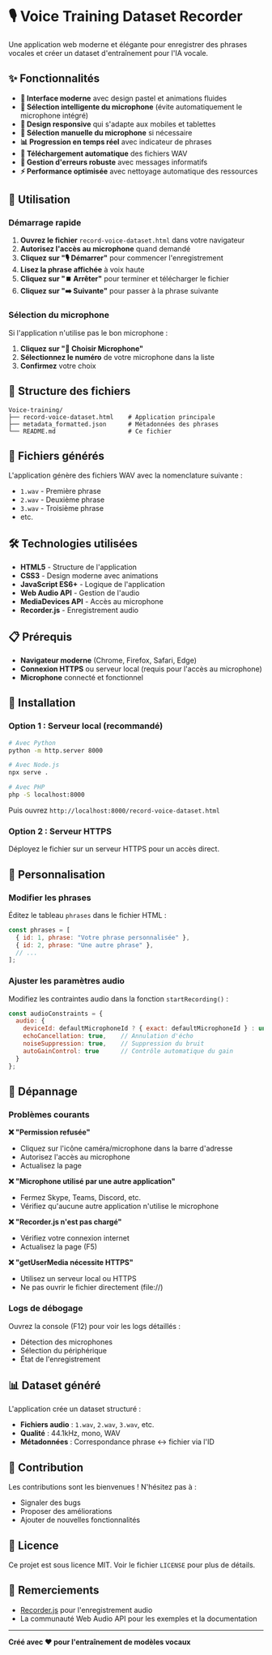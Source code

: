 # 🎙️ Voice Training Dataset Recorder

Une application web moderne et élégante pour enregistrer des phrases vocales et créer un dataset d'entraînement pour l'IA vocale.

## ✨ Fonctionnalités

- **🎨 Interface moderne** avec design pastel et animations fluides
- **🎤 Sélection intelligente du microphone** (évite automatiquement le microphone intégré)
- **📱 Design responsive** qui s'adapte aux mobiles et tablettes
- **🔧 Sélection manuelle du microphone** si nécessaire
- **📊 Progression en temps réel** avec indicateur de phrases
- **💾 Téléchargement automatique** des fichiers WAV
- **🎯 Gestion d'erreurs robuste** avec messages informatifs
- **⚡ Performance optimisée** avec nettoyage automatique des ressources

## 🚀 Utilisation

### Démarrage rapide

1. **Ouvrez le fichier** `record-voice-dataset.html` dans votre navigateur
2. **Autorisez l'accès au microphone** quand demandé
3. **Cliquez sur "🎙️ Démarrer"** pour commencer l'enregistrement
4. **Lisez la phrase affichée** à voix haute
5. **Cliquez sur "⏹️ Arrêter"** pour terminer et télécharger le fichier
6. **Cliquez sur "➡️ Suivante"** pour passer à la phrase suivante

### Sélection du microphone

Si l'application n'utilise pas le bon microphone :

1. **Cliquez sur "🎤 Choisir Microphone"**
2. **Sélectionnez le numéro** de votre microphone dans la liste
3. **Confirmez** votre choix

## 📁 Structure des fichiers

```
Voice-training/
├── record-voice-dataset.html    # Application principale
├── metadata_formatted.json      # Métadonnées des phrases
└── README.md                    # Ce fichier
```

## 🎵 Fichiers générés

L'application génère des fichiers WAV avec la nomenclature suivante :
- `1.wav` - Première phrase
- `2.wav` - Deuxième phrase
- `3.wav` - Troisième phrase
- etc.

## 🛠️ Technologies utilisées

- **HTML5** - Structure de l'application
- **CSS3** - Design moderne avec animations
- **JavaScript ES6+** - Logique de l'application
- **Web Audio API** - Gestion de l'audio
- **MediaDevices API** - Accès au microphone
- **Recorder.js** - Enregistrement audio

## 📋 Prérequis

- **Navigateur moderne** (Chrome, Firefox, Safari, Edge)
- **Connexion HTTPS** ou serveur local (requis pour l'accès au microphone)
- **Microphone** connecté et fonctionnel

## 🔧 Installation

### Option 1 : Serveur local (recommandé)

```bash
# Avec Python
python -m http.server 8000

# Avec Node.js
npx serve .

# Avec PHP
php -S localhost:8000
```

Puis ouvrez `http://localhost:8000/record-voice-dataset.html`

### Option 2 : Serveur HTTPS

Déployez le fichier sur un serveur HTTPS pour un accès direct.

## 🎯 Personnalisation

### Modifier les phrases

Éditez le tableau `phrases` dans le fichier HTML :

```javascript
const phrases = [
  { id: 1, phrase: "Votre phrase personnalisée" },
  { id: 2, phrase: "Une autre phrase" },
  // ...
];
```

### Ajuster les paramètres audio

Modifiez les contraintes audio dans la fonction `startRecording()` :

```javascript
const audioConstraints = {
  audio: {
    deviceId: defaultMicrophoneId ? { exact: defaultMicrophoneId } : undefined,
    echoCancellation: true,    // Annulation d'écho
    noiseSuppression: true,    // Suppression du bruit
    autoGainControl: true      // Contrôle automatique du gain
  }
};
```

## 🐛 Dépannage

### Problèmes courants

**❌ "Permission refusée"**
- Cliquez sur l'icône caméra/microphone dans la barre d'adresse
- Autorisez l'accès au microphone
- Actualisez la page

**❌ "Microphone utilisé par une autre application"**
- Fermez Skype, Teams, Discord, etc.
- Vérifiez qu'aucune autre application n'utilise le microphone

**❌ "Recorder.js n'est pas chargé"**
- Vérifiez votre connexion internet
- Actualisez la page (F5)

**❌ "getUserMedia nécessite HTTPS"**
- Utilisez un serveur local ou HTTPS
- Ne pas ouvrir le fichier directement (file://)

### Logs de débogage

Ouvrez la console (F12) pour voir les logs détaillés :
- Détection des microphones
- Sélection du périphérique
- État de l'enregistrement

## 📊 Dataset généré

L'application crée un dataset structuré :
- **Fichiers audio** : `1.wav`, `2.wav`, `3.wav`, etc.
- **Qualité** : 44.1kHz, mono, WAV
- **Métadonnées** : Correspondance phrase ↔ fichier via l'ID

## 🤝 Contribution

Les contributions sont les bienvenues ! N'hésitez pas à :
- Signaler des bugs
- Proposer des améliorations
- Ajouter de nouvelles fonctionnalités

## 📄 Licence

Ce projet est sous licence MIT. Voir le fichier `LICENSE` pour plus de détails.

## 🙏 Remerciements

- [Recorder.js](https://github.com/mattdiamond/Recorderjs) pour l'enregistrement audio
- La communauté Web Audio API pour les exemples et la documentation

---

**Créé avec ❤️ pour l'entraînement de modèles vocaux**
